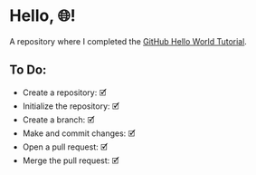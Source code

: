 # Hello, 🌐!
A repository where I completed the [GitHub Hello World Tutorial](https://docs.github.com/get-started/start-your-journey/hello-world).

## To Do:
- Create a repository: 🗹
- Initialize the repository: 🗹
- Create a branch: 🗹
- Make and commit changes: 🗹
- Open a pull request: 🗹
- Merge the pull request: 🗹
